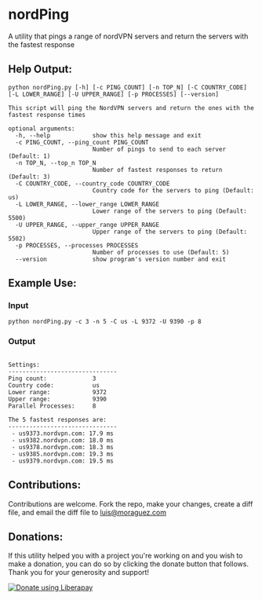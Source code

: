 # nordPing
A utility that pings a range of nordVPN servers and return the servers with the fastest response


## Help Output:
```
python nordPing.py [-h] [-c PING_COUNT] [-n TOP_N] [-C COUNTRY_CODE] [-L LOWER_RANGE] [-U UPPER_RANGE] [-p PROCESSES] [--version]

This script will ping the NordVPN servers and return the ones with the fastest response times

optional arguments:
  -h, --help            show this help message and exit
  -c PING_COUNT, --ping_count PING_COUNT
                        Number of pings to send to each server (Default: 1)
  -n TOP_N, --top_n TOP_N
                        Number of fastest responses to return (Default: 3)
  -C COUNTRY_CODE, --country_code COUNTRY_CODE
                        Country code for the servers to ping (Default: us)
  -L LOWER_RANGE, --lower_range LOWER_RANGE
                        Lower range of the servers to ping (Default: 5500)
  -U UPPER_RANGE, --upper_range UPPER_RANGE
                        Upper range of the servers to ping (Default: 5502)
  -p PROCESSES, --processes PROCESSES
                        Number of processes to use (Default: 5)
  --version             show program's version number and exit
```

## Example Use:
### Input
```
python nordPing.py -c 3 -n 5 -C us -L 9372 -U 9390 -p 8
```

### Output
```

Settings:
-------------------------------
Ping count:             3
Country code:           us
Lower range:            9372
Upper range:            9390
Parallel Processes:     8

The 5 fastest responses are:
-------------------------------
 - us9373.nordvpn.com: 17.9 ms
 - us9382.nordvpn.com: 18.0 ms
 - us9378.nordvpn.com: 18.3 ms
 - us9385.nordvpn.com: 19.3 ms
 - us9379.nordvpn.com: 19.5 ms

```

## Contributions:
Contributions are welcome. Fork the repo, make your changes, create a diff file, and email the diff file to luis@moraguez.com

## Donations:
If this utility helped you with a project you're working on and you wish to make a donation, you can do so by clicking the donate button that follows. Thank you for your generosity and support!

<noscript><a href="https://liberapay.com/z3d6380/donate"><img alt="Donate using Liberapay" src="https://liberapay.com/assets/widgets/donate.svg"></a></noscript>
